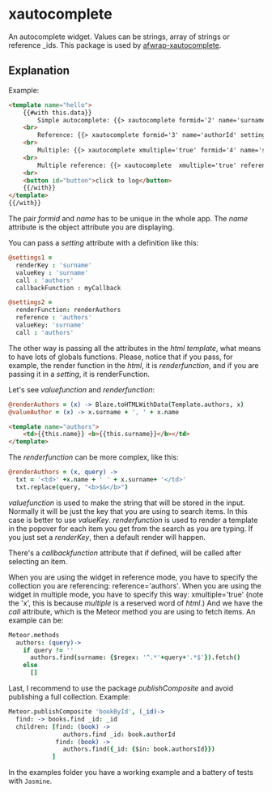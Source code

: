 xautocomplete
=============

An autocomplete widget. Values can be strings, array of strings or reference _ids.
This package is used by [afwrap-xautocomplete](https://github.com/miguelalarcos/afwrap-xautocomplete).

Explanation
-----------

Example:

```html
<template name="hello">
    {{#with this.data}}
        Simple autocomplete: {{> xautocomplete formid='2' name='surname' settings='settings1'}}
    <br>
        Reference: {{> xautocomplete formid='3' name='authorId' settings='settings2'}}
    <br>
        Multiple: {{> xautocomplete xmultiple='true' formid='4' name='surnames' valuefunction='valueAuthor' renderfunction='renderAuthors' call='authors' callbackfunction="myCallback"}}
    <br>
        Multiple reference: {{> xautocomplete  xmultiple='true' reference='authors' formid='5' name='authorsId' valuefunction='valueAuthor' renderfunction='renderAuthors' call='authors'}}
    <br>
    <button id="button">click to log</button>
    {{/with}}
</template>
{{/with}}
```

The pair *formid* and *name* has to be unique in the whole app. The *name* attribute is the object attribute you are displaying.

You can pass a *setting* attribute with a definition like this:
```coffee
@settings1 =
  renderKey : 'surname'
  valueKey : 'surname'
  call : 'authors'
  callbackFunction : myCallback

@settings2 =
  renderFunction: renderAuthors
  reference : 'authors'
  valueKey: 'surname'
  call : 'authors'
```

The other way is passing all the attributes in the *html template*, what means to have lots of globals functions. Please, notice that if you pass, for example, the render function in the *html*, it is *renderfunction*, and if you are passing it in a *setting*, it is renderFunction.

Let's see *valuefunction* and *renderfunction*:

```coffee
@renderAuthors = (x) -> Blaze.toHTMLWithData(Template.authors, x)
@valueAuthor = (x) -> x.surname + ', ' + x.name
```

```html
<template name="authors">
    <td>{{this.name}} <b>{{this.surname}}</b></td>
</template>
```

The *renderfunction* can be more complex, like this:

```coffee
@renderAuthors = (x, query) ->
  txt = '<td>' +x.name + ' ' + x.surname+ '</td>'
  txt.replace(query, "<b>$&</b>")
```

*valuefunction* is used to make the string that will be stored in the input. Normally it will be just the key that you are using to search items. In this case is better to use *valueKey*.
*renderfunction* is used to render a template in the popover for each item you get from the search as you are typing. If you just set a *renderKey*, then a default render will happen.

There's a *callbackfunction* attribute that if defined, will be called after selecting an item.

When you are using the widget in reference mode, you have to specify the collection you are referencing: reference='authors'.
When you are using the widget in multiple mode, you have to specify this way: xmultiple='true' (note the 'x', this is because *multiple* is a reserved word of *html*.)
And we have the *call* attribute, which is the Meteor method you are using to fetch items. An example can be:

```coffee
Meteor.methods
  authors: (query)->
    if query != ''
      authors.find(surname: {$regex: '^.*'+query+'.*$'}).fetch()
    else
      []
```

Last, I recommend to use the package *publishComposite* and avoid publishing a full collection. Example:

```coffee
Meteor.publishComposite 'bookById', (_id)->
  find: -> books.find _id: _id
  children: [find: (book) ->
               authors.find _id: book.authorId
             find: (book) ->
               authors.find({_id: {$in: book.authorsId}})
            ]
```

In the examples folder you have a working example and a battery of tests with ```Jasmine```.